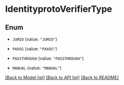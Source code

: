 # IdentityprotoVerifierType

## Enum


* `JUMIO` (value: `"JUMIO"`)

* `PAXOS` (value: `"PAXOS"`)

* `PASSTHROUGH` (value: `"PASSTHROUGH"`)

* `MANUAL` (value: `"MANUAL"`)


[[Back to Model list]](../README.md#documentation-for-models) [[Back to API list]](../README.md#documentation-for-api-endpoints) [[Back to README]](../README.md)



